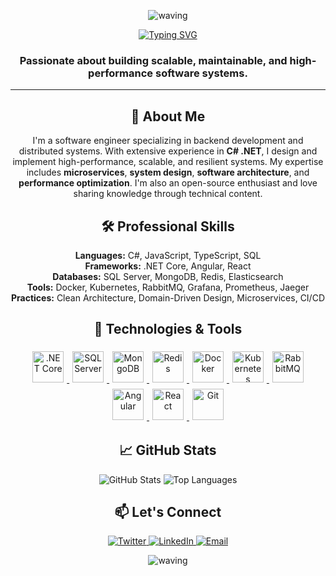<div align="center">
  
![waving](https://capsule-render.vercel.app/api?type=waving&height=120&color=gradient)

[![Typing SVG](https://readme-typing-svg.herokuapp.com?font=Mouse+Memoirs&size=65&pause=500&color=06CD9C&vCenter=true&width=600&height=100&lines=Kamran+Tajerbashi;Software+Engineer;.NET+Core+Developer;Clean+Code+Architect;UI%2FUX+Designer)](https://git.io/typing-svg)

</div>

<h3 align="center">
  Passionate about building scalable, maintainable, and high-performance software systems.
</h3>

<hr/>

<h2 align="center">🚀 About Me</h2>

<p align="center">
  I'm a software engineer specializing in backend development and distributed systems. With extensive experience in <strong>C# .NET</strong>, I design and implement high-performance, scalable, and resilient systems. My expertise includes <strong>microservices</strong>, <strong>system design</strong>, <strong>software architecture</strong>, and <strong>performance optimization</strong>. I'm also an open-source enthusiast and love sharing knowledge through technical content.
</p>

<h2 align="center">🛠️ Professional Skills</h2>

<p align="center">
  <strong>Languages:</strong> C#, JavaScript, TypeScript, SQL <br>
  <strong>Frameworks:</strong> .NET Core, Angular, React <br>
  <strong>Databases:</strong> SQL Server, MongoDB, Redis, Elasticsearch <br>
  <strong>Tools:</strong> Docker, Kubernetes, RabbitMQ, Grafana, Prometheus, Jaeger <br>
  <strong>Practices:</strong> Clean Architecture, Domain-Driven Design, Microservices, CI/CD
</p>

<h2 align="center">🔧 Technologies & Tools</h2>

<p align="center">
  <a href="https://dotnet.microsoft.com/">
    <img src="https://upload.wikimedia.org/wikipedia/commons/e/ee/.NET_Core_Logo.svg" height="50" alt=".NET Core" style="margin: 5px;">
  </a>
  <a href="https://www.microsoft.com/en-us/sql-server/">
    <img src="https://cdn.worldvectorlogo.com/logos/microsoft-sql-server-1.svg" height="50" alt="SQL Server" style="margin: 5px;">
  </a>
  <a href="https://www.mongodb.com/">
    <img src="https://www.vectorlogo.zone/logos/mongodb/mongodb-icon.svg" height="50" alt="MongoDB" style="margin: 5px;">
  </a>
  <a href="https://redis.com/">
    <img src="https://www.vectorlogo.zone/logos/redis/redis-icon.svg" height="50" alt="Redis" style="margin: 5px;">
  </a>
  <a href="https://www.docker.com/">
    <img src="https://www.vectorlogo.zone/logos/docker/docker-icon.svg" height="50" alt="Docker" style="margin: 5px;">
  </a>
  <a href="https://kubernetes.io/">
    <img src="https://www.vectorlogo.zone/logos/kubernetes/kubernetes-icon.svg" height="50" alt="Kubernetes" style="margin: 5px;">
  </a>
  <a href="https://www.rabbitmq.com/">
    <img src="https://www.vectorlogo.zone/logos/rabbitmq/rabbitmq-icon.svg" height="50" alt="RabbitMQ" style="margin: 5px;">
  </a>
  <a href="https://angular.io/">
    <img src="https://www.vectorlogo.zone/logos/angular/angular-icon.svg" height="50" alt="Angular" style="margin: 5px;">
  </a>
  <a href="https://reactjs.org/">
    <img src="https://www.vectorlogo.zone/logos/reactjs/reactjs-icon.svg" height="50" alt="React" style="margin: 5px;">
  </a>
  <a href="https://git-scm.com/">
    <img src="https://www.vectorlogo.zone/logos/git-scm/git-scm-icon.svg" height="50" alt="Git" style="margin: 5px;">
  </a>
</p>

<h2 align="center">📈 GitHub Stats</h2>

<p align="center">
  <img src="https://github-readme-stats.vercel.app/api?username=ktajerbashi&show_icons=true&theme=tokyonight" alt="GitHub Stats" />
  <img src="https://github-readme-stats.vercel.app/api/top-langs/?username=ktajerbashi&layout=compact&theme=tokyonight" alt="Top Languages" />
</p>

<h2 align="center">📫 Let's Connect</h2>

<p align="center">
  <a href="https://twitter.com/tajerbashi">
    <img src="https://img.shields.io/badge/Twitter-1DA1F2?logo=twitter&logoColor=white&style=for-the-badge" alt="Twitter" />
  </a>
  <a href="https://www.linkedin.com/in/ktajerbashi">
    <img src="https://img.shields.io/badge/LinkedIn-0A66C2?logo=linkedin&logoColor=white&style=for-the-badge" alt="LinkedIn" />
  </a>
  <a href="mailto:kamrantajerbashi@gmail.com">
    <img src="https://img.shields.io/badge/Gmail-D14836?logo=gmail&logoColor=white&style=for-the-badge" alt="Email" />
  </a>
</p>

<div align="center">
  
![waving](https://capsule-render.vercel.app/api?type=waving&height=120&color=gradient&section=footer)

</div>
